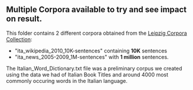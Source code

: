 ## Multiple Corpora available to try and see impact on result.

This folder contains 2 different corpora obtained from the [Leipzig Corpora Collection](http://wortschatz.uni-leipzig.de/en/download/):
  * "ita_wikipedia_2010_10K-sentences" containing **10K** sentences
  * "ita_news_2005-2009_1M-sentences" with **1 million** sentences.

The Italian_Word_Dictionary.txt file was a preliminary corpus we created using the data we had of Italian Book Titles and around 4000 most commonly occuring words in the Italian language.
